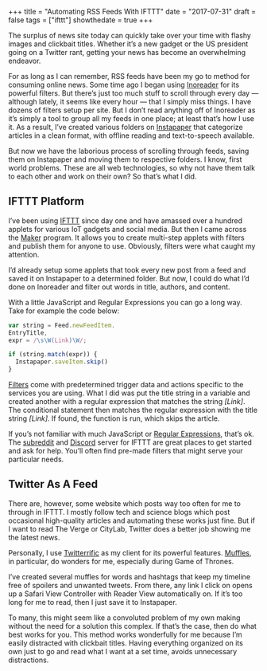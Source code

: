 +++
title = "Automating RSS Feeds With IFTTT"
date = "2017-07-31"
draft = false
tags = ["ifttt"]
showthedate = true
+++

The surplus of news site today can quickly take over your time with flashy images and clickbait titles. Whether it’s a new gadget or the US president going on a Twitter rant, getting your news has become an overwhelming endeavor.

For as long as I can remember, RSS feeds have been my go to method for consuming online news. Some time ago I began using [Inoreader](http://www.inoreader.com) for its powerful filters. But there’s just too much stuff to scroll through every day — although lately, it seems like every hour —  that I simply miss things. I have dozens of filters setup per site. But I don’t read anything off of Inoreader as it’s simply a tool to group all my feeds in one place; at least that’s how I use it. As a result, I’ve created various folders on [Instapaper](https://www.instapaper.com/) that categorize articles in a clean format, with offline reading and text-to-speech available.

But now we have the laborious process of scrolling through feeds, saving them on Instapaper and moving them to respective folders. I know, first world problems. These are all web technologies, so why not have them talk to each other and work on their own? So that’s what I did.

## IFTTT Platform
I’ve been using [IFTTT](https://ifttt.com/) since day one and have amassed over a hundred applets for various IoT gadgets and social media. But then I came across the [Maker](https://platform.ifttt.com/) program. It allows you to create multi-step applets with filters and publish them for anyone to use. Obviously, filters were what caught my attention.

I’d already setup some applets that took every new post from a feed and saved it on Instapaper to a determined folder. But now, I could do what I’d done on Inoreader and filter out words in title, authors, and content.

With a little JavaScript and Regular Expressions you can go a long way. Take for example the code below:

``` js
var string = Feed.newFeedItem.
EntryTitle,
expr = /\s\W(Link)\W/;

if (string.match(expr)) {
  Instapaper.saveItem.skip()
}
```

[Filters](https://platform.ifttt.com/docs/applets#using-filter-code) come with predetermined trigger data and actions specific to the services you are using. What I did was put the title string in a variable and created another with a regular expression that matches the string _[Link]_. The conditional statement then matches the regular expression with the title string _[Link]_. If found, the function is run, which skips the article.

If you’s not familiar with much JavaScript or [Regular Expressions](https://regexone.com), that’s ok. The [subreddit](https://www.reddit.com/r/ifttt/) and [Discord](https://discordapp.com/invite/IFTTT) server for IFTTT are great places to get started and ask for help. You’ll often find pre-made filters that might serve your particular needs.

## Twitter As A Feed
There are, however, some website which posts way too often for me to through in IFTTT. I mostly follow tech and science blogs which post occasional high-quality articles and automating these works just fine. But if I want to read The Verge or CityLab, Twitter does a better job showing me the latest news.

Personally, I use [Twitterrific](https://itunes.apple.com/us/app/twitterrific-5-for-twitter/id580311103?mt=8) as my client for its powerful features. [Muffles](http://twitterrific.com/ios/), in particular, do wonders for me, especially during Game of Thrones.

I’ve created several muffles for words and hashtags that keep my timeline free of spoilers and unwanted tweets. From there, any link I click on opens up a Safari View Controller with Reader View automatically on. If it’s too long for me to read, then I just save it to Instapaper.

To many, this might seem like a convoluted problem of my own making without the need for a solution this complex. If that’s the case, then do what best works for you. This method works wonderfully for me because I’m easily distracted with clickbait titles. Having everything organized on its own just to go and read what I want at a set time, avoids unnecessary distractions.
